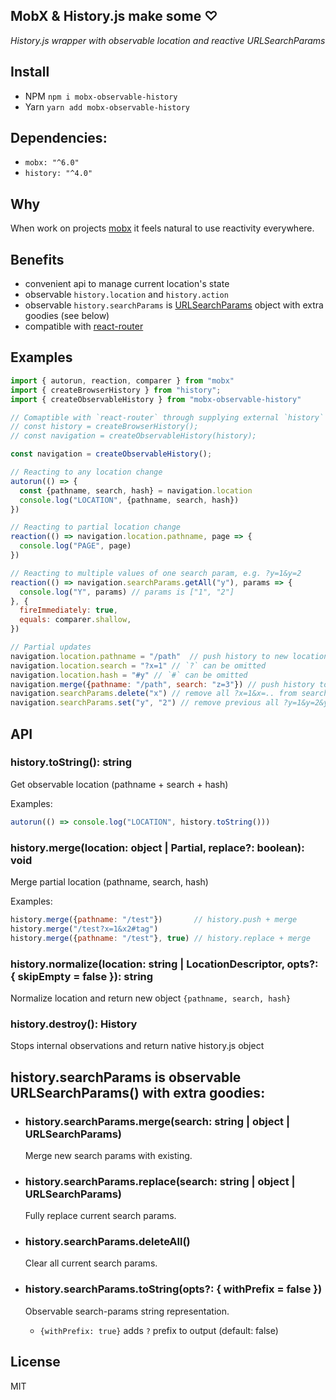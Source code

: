## MobX & History.js make some ♡

_History.js wrapper with observable location and reactive URLSearchParams_

## Install
- NPM `npm i mobx-observable-history`
- Yarn `yarn add mobx-observable-history`

## Dependencies:
- `mobx: "^6.0"`
- `history: "^4.0"`

## Why
When work on projects [mobx](https://github.com/mobxjs/mobx) it feels natural 
to use reactivity everywhere.

## Benefits
- convenient api to manage current location's state  
- observable `history.location` and `history.action`
- observable `history.searchParams` is [URLSearchParams](https://developer.mozilla.org/en-US/docs/Web/API/URLSearchParams/URLSearchParams) object with extra goodies (see below)
- compatible with [react-router](https://reacttraining.com/react-router/web/guides/quick-start)

## Examples

```javascript
import { autorun, reaction, comparer } from "mobx"
import { createBrowserHistory } from "history";
import { createObservableHistory } from "mobx-observable-history"

// Comaptible with `react-router` through supplying external `history` instance, tested with history@^4.10.1
// const history = createBrowserHistory();
// const navigation = createObservableHistory(history);

const navigation = createObservableHistory();

// Reacting to any location change
autorun(() => {
  const {pathname, search, hash} = navigation.location
  console.log("LOCATION", {pathname, search, hash})
})

// Reacting to partial location change
reaction(() => navigation.location.pathname, page => {
  console.log("PAGE", page)
})

// Reacting to multiple values of one search param, e.g. ?y=1&y=2
reaction(() => navigation.searchParams.getAll("y"), params => {
  console.log("Y", params) // params is ["1", "2"]
}, {
  fireImmediately: true,
  equals: comparer.shallow,
})

// Partial updates
navigation.location.pathname = "/path"  // push history to new location, same as navigation.merge("/path")
navigation.location.search = "?x=1" // `?` can be omitted
navigation.location.hash = "#y" // `#` can be omitted
navigation.merge({pathname: "/path", search: "z=3"}) // push history to new location 
navigation.searchParams.delete("x") // remove all ?x=1&x=.. from search params
navigation.searchParams.set("y", "2") // remove previous all ?y=1&y=2&y=etc. and set to single value
```

## API

### history.toString(): string
Get observable location (pathname + search + hash)

Examples:
```javascript
autorun(() => console.log("LOCATION", history.toString()))
```

### history.merge(location: object | Partial<Location>, replace?: boolean): void
Merge partial location (pathname, search, hash)

Examples:
```javascript
history.merge({pathname: "/test"})       // history.push + merge
history.merge("/test?x=1&x2#tag")
history.merge({pathname: "/test"}, true) // history.replace + merge
```

### history.normalize(location: string | LocationDescriptor, opts?: { skipEmpty = false }): string
Normalize location and return new object `{pathname, search, hash}`

### history.destroy(): History
Stops internal observations and return native history.js object

## history.searchParams is observable URLSearchParams() with extra goodies:

- ### history.searchParams.merge(search: string | object | URLSearchParams)
  Merge new search params with existing. 

- ### history.searchParams.replace(search: string | object | URLSearchParams)
  Fully replace current search params.

- ### history.searchParams.deleteAll()
  Clear all current search params.

- ### history.searchParams.toString(opts?: { withPrefix = false })
  Observable search-params string representation. 
    - `{withPrefix: true}` adds `?` prefix to output (default: false)

## License
MIT
